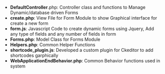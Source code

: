 
* <b>DefaultController</b>.php: Controller class and functions to Manage Dynamic/database driven Forms 
* <b>create.php</b>: View File for Form Module to show Graphical interface for create a new form
* <b>form.js</b>: Javascript Code to create dynamic forms using Jquery, Add any type of fields and any number of fields in form
* <b>Forms.php</b>: Model Class for Forms Module
* <b>Helpers.php</b>: Common Helper Functions
* <b>shortcode_plugin.js</b>: Developed a custom plugin for Ckeditor to add shortcodes garphically
* <b>WebApplicationEndBehavior.php</b>: Common Behavior functions used in system






